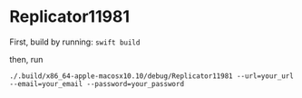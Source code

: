 # Replicator11981

First, build by running:
`swift build`

then, run 

`./.build/x86_64-apple-macosx10.10/debug/Replicator11981 --url=your_url --email=your_email --password=your_password`
